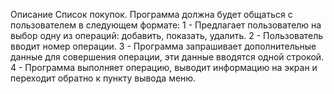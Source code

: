 Описание
Список покупок. Программа должна будет общаться с пользователем в следующем формате:
1 - Предлагает пользователю на выбор одну из операций: добавить, показать, удалить.
2 - Пользователь вводит номер операции.
3 - Программа запрашивает дополнительные данные для совершения операции, эти данные вводятся одной строкой.
4 - Программа выполняет операцию, выводит информацию на экран и переходит обратно к пункту вывода меню.
